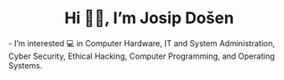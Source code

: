 <h1 align="center">Hi 👋🏻, I’m Josip Došen</h1>
- I’m interested 💻 in Computer Hardware, IT and System Administration, Cyber Security, Ethical Hacking, Computer Programming, and Operating Systems.

<!---
josipdosen/josipdosen is a ✨ special ✨ repository because its `README.md` (this file) appears on your GitHub profile.
You can click the Preview link to take a look at your changes.
--->
